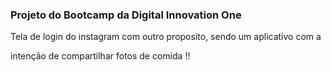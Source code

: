 ### **Projeto do Bootcamp da Digital Innovation One**

Tela de login do instagram com outro proposito, sendo um aplicativo com a 

intenção de compartilhar fotos de comida !!